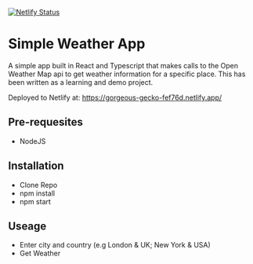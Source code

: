 [![Netlify Status](https://api.netlify.com/api/v1/badges/d14d2320-e2c9-43a0-b6ff-924600bd2c2e/deploy-status)](https://app.netlify.com/sites/gorgeous-gecko-fef76d/deploys)

# Simple Weather App

A simple app built in React and Typescript that makes calls to the Open Weather Map api to get weather information for a specific place. This has been written as a learning and demo project.

Deployed to Netlify at: https://gorgeous-gecko-fef76d.netlify.app/

## Pre-requesites
- NodeJS

## Installation
- Clone Repo
- npm install
- npm start

## Useage
- Enter city and country (e.g London & UK; New York & USA)
- Get Weather
